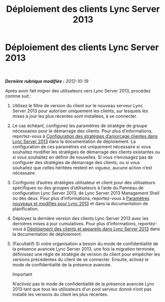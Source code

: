 ﻿---
title: Déploiement des clients Lync Server 2013
TOCTitle: Déploiement des clients Lync Server 2013
ms:assetid: 508e5dfa-588b-4289-81ce-2043c2d79e04
ms:mtpsurl: https://technet.microsoft.com/fr-fr/library/JJ204883(v=OCS.15)
ms:contentKeyID: 49297191
ms.date: 05/20/2016
mtps_version: v=OCS.15
ms.translationtype: HT
---

# Déploiement des clients Lync Server 2013

 

_**Dernière rubrique modifiée :** 2012-10-19_

Après avoir fait migrer des utilisateurs vers Lync Server 2013, procédez comme suit :

1.  Utilisez le filtre de version du client sur le nouveau serveur Lync Server 2013 pour autoriser uniquement les clients, sur lesquels les mises à jour les plus récentes sont installées, à se connecter.

2.  Le cas échéant, configurez les paramètres de stratégie de groupe nécessaires pour le démarrage des clients. Pour plus d’informations, reportez-vous à [Configuration des stratégies d’amorçage clientes dans Lync Server 2013](lync-server-2013-configuring-client-bootstrapping-policies.md) dans la documentation de déploiement. La configuration de ces paramètres est uniquement nécessaire si vous souhaitez modifier les stratégies de démarrage des clients existantes ou si vous souhaitez en définir de nouvelles. Si vous n’envisagez pas de configurer des stratégies de démarrage des clients, ou si vous souhaitez que celles héritées restent en vigueur, aucune action n’est nécessaire.

3.  Configurez d’autres stratégies utilisateur et client pour des utilisateurs spécifiques ou des groupes d’utilisateurs à l’aide du Panneau de configuration Lync Server 2013, de Lync Server 2013 Management Shell ou des deux. Pour plus d’informations, reportez-vous à [Paramètres nouveaux et modifiés pour Lync 2013](lync-server-2013-new-and-changed-settings-for-lync-2013.md) et dans la documentation de planification.

4.  Déployez la dernière version des clients Lync Server 2013 avec les dernières mises à jour cumulatives. Pour plus d’informations, reportez-vous à [Déploiement des clients et appareils dans Lync Server 2013](lync-server-2013-deploying-clients-and-devices.md) dans la documentation de déploiement.

5.  (Facultatif) Si votre organisation a besoin du mode de confidentialité de la présence avancée Lync Server 2013, une fois la migration terminée, définissez une règle de stratégie de version du client pour empêcher les versions précédentes du client de se connecter. Ensuite, activez le mode de confidentialité de la présence avancée.
    
    > [!IMPORTANT]  
    > N’activez pas le mode de confidentialité de la présence avancée Lync 2013 tant que tous les utilisateurs d’un pool serveur donné n’ont pas installé les versions du client les plus récentes.
